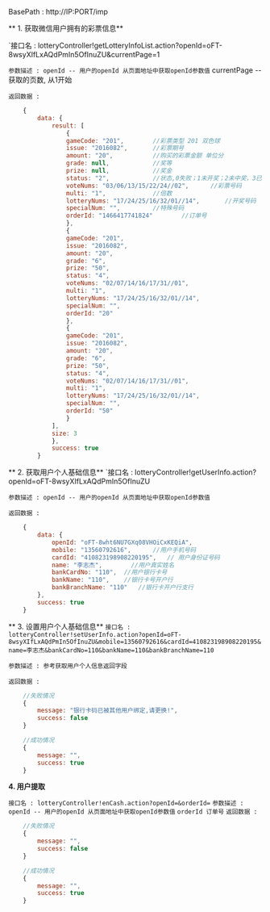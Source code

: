 
BasePath : http://IP:PORT/imp


** 1. 获取微信用户拥有的彩票信息**

`接口名 : lotteryController!getLotteryInfoList.action?openId=oFT-8wsyXIfLxAQdPmIn5OfInuZU&currentPage=1

`参数描述 : openId -- 用户的openId 从页面地址中获取openId参数值`
			currentPage -- 获取的页数, 从1开始

`返回数据 :`
```javascript
	{
		data: {
			result: [
				{
				gameCode: "201",		//彩票类型 201 双色球
				issue: "2016082",		//彩票期号
				amount: "20",			//购买的彩票金额 单位分
				grade: null,			//奖等
				prize: null,			//奖金
				status: "2",			//状态,0失败；1未开奖；2未中奖，3已中奖，4已兑奖，5中大奖，6已发奖
				voteNums: "03/06/13/15/22/24//02",		//彩票号码
				multi: "1",				//倍数
				lotteryNums: "17/24/25/16/32/01//14",		//开奖号码
				specialNum: "",			//特殊号码
				orderId: "1466417741824"		//订单号
				},
				{
				gameCode: "201",
				issue: "2016082",
				amount: "20",
				grade: "6",
				prize: "50",
				status: "4",
				voteNums: "02/07/14/16/17/31//01",
				multi: "1",
				lotteryNums: "17/24/25/16/32/01//14",
				specialNum: "",
				orderId: "20"
				},
				{
				gameCode: "201",
				issue: "2016082",
				amount: "20",
				grade: "6",
				prize: "50",
				status: "4",
				voteNums: "02/07/14/16/17/31//01",
				multi: "1",
				lotteryNums: "17/24/25/16/32/01//14",
				specialNum: "",
				orderId: "50"
				}
			],
			size: 3
			},
			success: true
		}						
```

** 2. 获取用户个人基础信息**
`接口名 : lotteryController!getUserInfo.action?openId=oFT-8wsyXIfLxAQdPmIn5OfInuZU

`参数描述 : openId -- 用户的openId 从页面地址中获取openId参数值`
 
`返回数据 :`
```javascript
	{
		data: {
			openId: "oFT-8wht6NU7GXq08VHOiCxKEQiA",
			mobile: "13560792616",		//用户手机号码
			cardId: "410823198908220195",	// 用户身份证号码
			name: "李志杰",		//用户真实姓名
			bankCardNo: "110",	//用户银行卡号
			bankName: "110",	//银行卡号开户行
			bankBranchName: "110"	//银行卡开户行支行
		},
		success: true
	}										
```

** 3. 设置用户个人基础信息**
`接口名 : lotteryController!setUserInfo.action?openId=oFT-8wsyXIfLxAQdPmIn5OfInuZU&mobile=13560792616&cardId=410823198908220195&name=李志杰&bankCardNo=110&bankName=110&bankBranchName=110`

`参数描述 : 参考获取用户个人信息返回字段`
 
`返回数据 :`
```javascript
	//失败情况
	{
		message: "银行卡码已被其他用户绑定,请更换!",
		success: false
	}

	//成功情况
	{
		message: "",
		success: true
	}	
```

**4. 用户提取**

`接口名 : lotteryController!enCash.action?openId=&orderId=`
`参数描述 : openId -- 用户的openId 从页面地址中获取openId参数值`
	   `orderId 订单号`
`返回数据 :`
```javascript
	//失败情况
	{
		message: "",
		success: false
	}

	//成功情况
	{
		message: "",
		success: true
	}	
```


